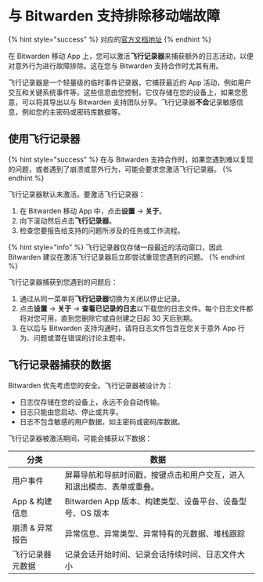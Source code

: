 # 与 Bitwarden 支持排除移动端故障

{% hint style="success" %}
对应的[官方文档地址](https://bitwarden.com/help/flight-recorder/)
{% endhint %}

在 Bitwarden 移动 App 上，您可以激活**飞行记录器**来捕获额外的日志活动，以便对意外行为进行故障排除。这在您与 Bitwarden 支持合作时尤其有用。

飞行记录器是一个轻量级的临时事件记录器，它捕获最近的 App 活动，例如用户交互和关键系统事件等。这些信息由您控制，它仅存储在您的设备上，如果您愿意，可以将其导出以与 Bitwarden 支持团队分享。飞行记录器**不会**记录敏感信息，例如您的主密码或密码库数据等。

## 使用飞行记录器 <a href="#using-flight-recorder" id="using-flight-recorder"></a>

{% hint style="success" %}
在与 Bitwarden 支持合作时，如果您遇到难以复现的问题，或者遇到了崩溃或意外行为，可能会要求您激活飞行记录器。
{% endhint %}

飞行记录器默认未激活。要激活飞行记录器：

1. 在 Bitwarden 移动 App 中，点击**设置** → **关于**。
2. 向下滚动然后点击**飞行记录器**。
3. 检查您要报告给支持的问题所涉及的任务或工作流程。

{% hint style="info" %}
飞行记录器仅存储一段最近的活动窗口，因此 Bitwarden 建议在激活飞行记录器后立即尝试重现您遇到的问题。
{% endhint %}

飞行记录器捕获到您遇到的问题后：

1. 通过从同一菜单将**飞行记录器**切换为关闭以停止记录。
2. 点击**设置** → **关于** → **查看已记录的日志**以下载您的日志文件。每个日志文件都将对您可用，直到您删除它或自创建之日起 30 天后到期。
3. 在以后与 Bitwarden 支持沟通时，请将日志文件包含在您关于意外 App 行为、问题或潜在错误的讨论主题中。

## 飞行记录器捕获的数据 <a href="#data-captured-by-flight-recorder" id="data-captured-by-flight-recorder"></a>

Bitwarden 优先考虑您的安全。飞行记录器被设计为：

* 日志仅存储在您的设备上，永远不会自动传输。
* 日志只能由您启动、停止或共享。
* 日志不包含敏感的用户数据，如主密码或密码库数据。

飞行记录器被激活期间，可能会捕获以下数据：

| 分类         | 数据                                    |
| ---------- | ------------------------------------- |
| 用户事件       | 屏幕导航和导航时间戳，按键点击和用户交互，进入和退出模态、表单或重叠。   |
| App & 构建信息 | Bitwarden App 版本、构建类型、设备平台、设备型号、OS 版本 |
| 崩溃 & 异常报告  | 异常信息、异常类型、异常特有的元数据、堆栈跟踪               |
| 飞行记录器元数据   | 记录会话开始时间、记录会话持续时间、日志文件大小              |
